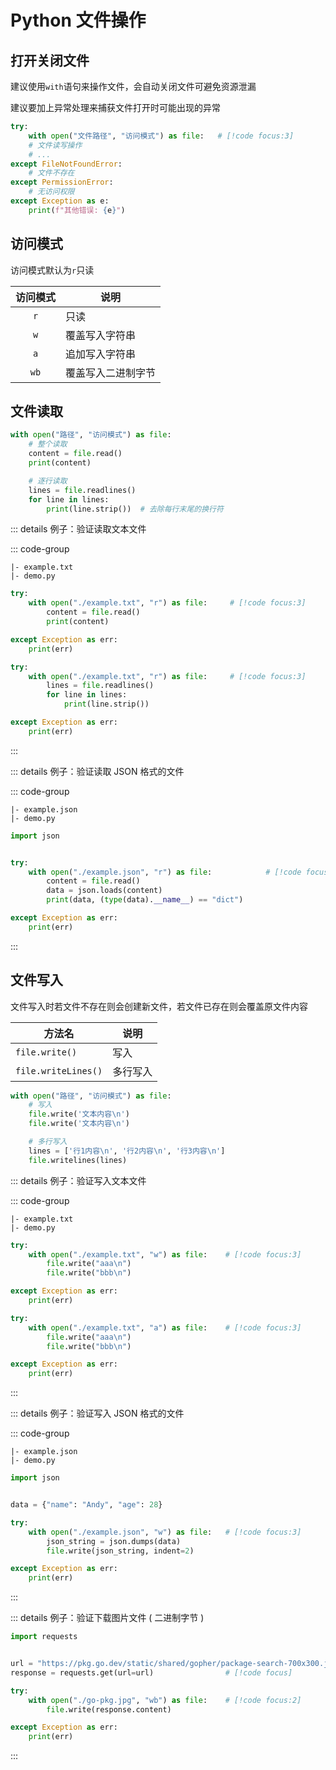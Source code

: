 # Python 文件操作

## 打开关闭文件

建议使用`with`语句来操作文件，会自动关闭文件可避免资源泄漏

建议要加上异常处理来捕获文件打开时可能出现的异常

```py
try:
    with open("文件路径", "访问模式") as file:   # [!code focus:3]
    # 文件读写操作
    # ...
except FileNotFoundError:
    # 文件不存在
except PermissionError:
    # 无访问权限
except Exception as e:
    print(f"其他错误: {e}")

```

## 访问模式

访问模式默认为`r`只读

| 访问模式 | 说明               |
| :------: | ------------------ |
|   `r`    | 只读               |
|   `w`    | 覆盖写入字符串     |
|   `a`    | 追加写入字符串     |
|   `wb`   | 覆盖写入二进制字节 |

## 文件读取

```py
with open("路径", "访问模式") as file:
    # 整个读取
    content = file.read()
    print(content)

    # 逐行读取
    lines = file.readlines()
    for line in lines:
        print(line.strip())  # 去除每行末尾的换行符

```

::: details 例子：验证读取文本文件

::: code-group

```shell [目录]
|- example.txt
|- demo.py
```

```py [读取整个文件]
try:
    with open("./example.txt", "r") as file:     # [!code focus:3]
        content = file.read()
        print(content)

except Exception as err:
    print(err)
```

```py [多行读取]
try:
    with open("./example.txt", "r") as file:     # [!code focus:3]
        lines = file.readlines()
        for line in lines:
            print(line.strip())

except Exception as err:
    print(err)

```

:::

::: details 例子：验证读取 JSON 格式的文件

::: code-group

```shell [目录]
|- example.json
|- demo.py
```

```py [读取整个文件]
import json


try:
    with open("./example.json", "r") as file:            # [!code focus:4]
        content = file.read()
        data = json.loads(content)
        print(data, (type(data).__name__) == "dict")

except Exception as err:
    print(err)
```

:::

## 文件写入

文件写入时若文件不存在则会创建新文件，若文件已存在则会覆盖原文件内容

| 方法名              | 说明     |
| ------------------- | -------- |
| `file.write()`      | 写入     |
| `file.writeLines()` | 多行写入 |

```py
with open("路径", "访问模式") as file:
    # 写入
    file.write('文本内容\n')
    file.write('文本内容\n')

    # 多行写入
    lines = ['行1内容\n', '行2内容\n', '行3内容\n']
    file.writelines(lines)
```

::: details 例子：验证写入文本文件

::: code-group

```shell [目录]
|- example.txt
|- demo.py
```

```py [覆盖写入]
try:
    with open("./example.txt", "w") as file:    # [!code focus:3]
        file.write("aaa\n")
        file.write("bbb\n")

except Exception as err:
    print(err)
```

```py [追加写入]
try:
    with open("./example.txt", "a") as file:    # [!code focus:3]
        file.write("aaa\n")
        file.write("bbb\n")

except Exception as err:
    print(err)
```

:::

::: details 例子：验证写入 JSON 格式的文件

::: code-group

```shell [目录]
|- example.json
|- demo.py
```

```py [覆盖写入]
import json


data = {"name": "Andy", "age": 28}

try:
    with open("./example.json", "w") as file:   # [!code focus:3]
        json_string = json.dumps(data)
        file.write(json_string, indent=2)

except Exception as err:
    print(err)
```

:::

::: details 例子：验证下载图片文件 ( 二进制字节 )

```py
import requests


url = "https://pkg.go.dev/static/shared/gopher/package-search-700x300.jpeg"
response = requests.get(url=url)                # [!code focus]

try:
    with open("./go-pkg.jpg", "wb") as file:    # [!code focus:2]
        file.write(response.content)

except Exception as err:
    print(err)
```

:::
